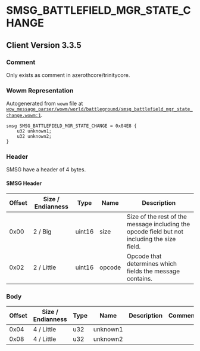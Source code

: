 # SMSG_BATTLEFIELD_MGR_STATE_CHANGE

## Client Version 3.3.5

### Comment

Only exists as comment in azerothcore/trinitycore.

### Wowm Representation

Autogenerated from `wowm` file at [`wow_message_parser/wowm/world/battleground/smsg_battlefield_mgr_state_change.wowm:1`](https://github.com/gtker/wow_messages/tree/main/wow_message_parser/wowm/world/battleground/smsg_battlefield_mgr_state_change.wowm#L1).
```rust,ignore
smsg SMSG_BATTLEFIELD_MGR_STATE_CHANGE = 0x04E8 {
    u32 unknown1;
    u32 unknown2;
}
```
### Header

SMSG have a header of 4 bytes.

#### SMSG Header

| Offset | Size / Endianness | Type   | Name   | Description |
| ------ | ----------------- | ------ | ------ | ----------- |
| 0x00   | 2 / Big           | uint16 | size   | Size of the rest of the message including the opcode field but not including the size field.|
| 0x02   | 2 / Little        | uint16 | opcode | Opcode that determines which fields the message contains.|

### Body

| Offset | Size / Endianness | Type | Name | Description | Comment |
| ------ | ----------------- | ---- | ---- | ----------- | ------- |
| 0x04 | 4 / Little | u32 | unknown1 |  |  |
| 0x08 | 4 / Little | u32 | unknown2 |  |  |

